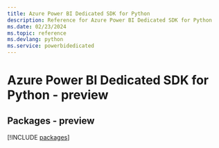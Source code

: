 ```yaml
---
title: Azure Power BI Dedicated SDK for Python
description: Reference for Azure Power BI Dedicated SDK for Python
ms.date: 02/23/2024
ms.topic: reference
ms.devlang: python
ms.service: powerbidedicated
---
```

# Azure Power BI Dedicated SDK for Python - preview
## Packages - preview
[!INCLUDE [packages](power-bi-dedicated-index.md)]